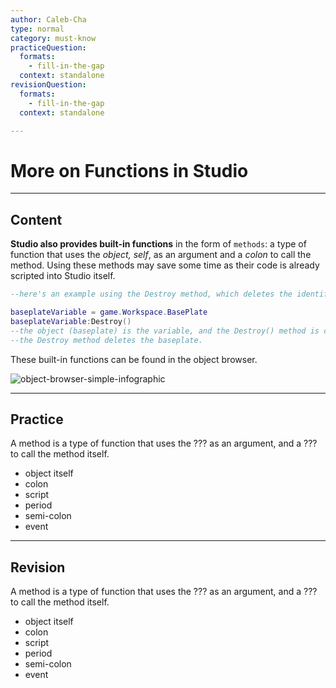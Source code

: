 ```yaml
---
author: Caleb-Cha
type: normal
category: must-know
practiceQuestion:
  formats:
    - fill-in-the-gap
  context: standalone
revisionQuestion:
  formats:
    - fill-in-the-gap
  context: standalone

---
```


# More on Functions in Studio
---

## Content

**Studio also provides built-in functions** in the form of `methods`: a type of function that uses the *object, self*, as an argument and a *colon* to call the method. Using these methods may save some time as their code is already scripted into Studio itself.

```lua
--here's an example using the Destroy method, which deletes the identified object.

baseplateVariable = game.Workspace.BasePlate
baseplateVariable:Destroy()
--the object (baseplate) is the variable, and the Destroy() method is called using the colon
--the Destroy method deletes the baseplate.
```

These built-in functions can be found in the object browser.

![object-browser-simple-infographic](https://img.enkipro.com/a6647a6fa5097bd5111f6105e1b9e807.png)

---

## Practice

A method is a type of function that uses the ??? as an argument, and a ??? to call the method itself.

- object itself
- colon
- script
- period
- semi-colon
- event


---

## Revision

A method is a type of function that uses the ??? as an argument, and a ??? to call the method itself.

- object itself
- colon
- script
- period
- semi-colon
- event
